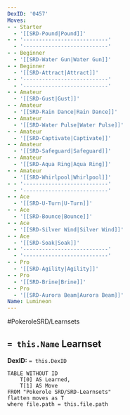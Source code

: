 ```yaml
---
DexID: '0457'
Moves:
- - Starter
  - '[[SRD-Pound|Pound]]'
- - '---------------------------'
  - '---------------------------'
- - Beginner
  - '[[SRD-Water Gun|Water Gun]]'
- - Beginner
  - '[[SRD-Attract|Attract]]'
- - '---------------------------'
  - '---------------------------'
- - Amateur
  - '[[SRD-Gust|Gust]]'
- - Amateur
  - '[[SRD-Rain Dance|Rain Dance]]'
- - Amateur
  - '[[SRD-Water Pulse|Water Pulse]]'
- - Amateur
  - '[[SRD-Captivate|Captivate]]'
- - Amateur
  - '[[SRD-Safeguard|Safeguard]]'
- - Amateur
  - '[[SRD-Aqua Ring|Aqua Ring]]'
- - Amateur
  - '[[SRD-Whirlpool|Whirlpool]]'
- - '---------------------------'
  - '---------------------------'
- - Ace
  - '[[SRD-U-Turn|U-Turn]]'
- - Ace
  - '[[SRD-Bounce|Bounce]]'
- - Ace
  - '[[SRD-Silver Wind|Silver Wind]]'
- - Ace
  - '[[SRD-Soak|Soak]]'
- - '---------------------------'
  - '---------------------------'
- - Pro
  - '[[SRD-Agility|Agility]]'
- - Pro
  - '[[SRD-Brine|Brine]]'
- - Pro
  - '[[SRD-Aurora Beam|Aurora Beam]]'
Name: Lumineon
---
```


#PokeroleSRD/Learnsets

## `= this.Name` Learnset

**DexID:** `= this.DexID`

```dataview
TABLE WITHOUT ID
    T[0] AS Learned,
    T[1] AS Move
FROM "Pokerole SRD/SRD-Learnsets"
flatten moves as T
where file.path = this.file.path
```
